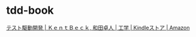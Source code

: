 # tdd-book

[テスト駆動開発 \| ＫｅｎｔＢｅｃｋ, 和田卓人 \| 工学 \| Kindleストア \| Amazon](https://www.amazon.co.jp/dp/B077D2L69C/ref=dp-kindle-redirect?_encoding=UTF8&btkr=1)
